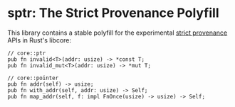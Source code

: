 # sptr: The Strict Provenance Polyfill

This library contains a stable polyfill for the experimental [strict provenance](https://github.com/rust-lang/rust/issues/95228) APIs in Rust's libcore:

```
// core::ptr
pub fn invalid<T>(addr: usize) -> *const T;
pub fn invalid_mut<T>(addr: usize) -> *mut T;

// core::pointer
pub fn addr(self) -> usize;
pub fn with_addr(self, addr: usize) -> Self;
pub fn map_addr(self, f: impl FnOnce(usize) -> usize) -> Self;
```

